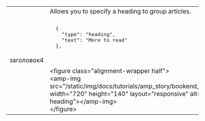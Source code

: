 <table>
<tbody>
  <tr>
    <td>заголовок4</td>
    <td>Allows you to specify a heading to group articles.   <pre class="nopreline"><br>  {<br>    "type": "heading",<br>    "text": "More to read"<br>  },<br>  </pre>     <br>     &lt;figure class="alignment-wrapper half"&gt;<br>      &lt;amp-img src="/static/img/docs/tutorials/amp_story/bookend_heading.png" width="720" height="140" layout="responsive" alt="bookend heading"&gt;&lt;/amp-img&gt;<br>    &lt;/figure&gt;
</td>
  </tr>
</tbody>
</table>
